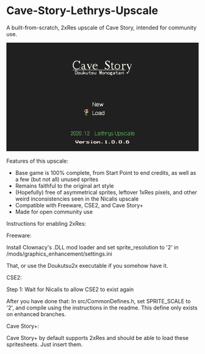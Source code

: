 # Cave-Story-Lethrys-Upscale
A built-from-scratch, 2xRes upscale of Cave Story, intended for community use.

![Screenshot](screenshot.png)

Features of this upscale:

- Base game is 100% complete, from Start Point to end credits, as well as a few (but not all) unused sprites
- Remains faithful to the original art style
- (Hopefully) free of asymmetrical sprites, leftover 1xRes pixels, and other weird inconsistencies seen in the Nicalis upscale
- Compatible with Freeware, CSE2, and Cave Story+
- Made for open community use

Instructions for enabling 2xRes:

Freeware:

Install Clownacy's .DLL mod loader and set sprite_resolution to '2' in /mods/graphics_enhancement/settings.ini

That, or use the Doukutsu2x executable if you somehow have it.

CSE2:

Step 1: Wait for Nicalis to allow CSE2 to exist again

After you have done that: In src/CommonDefines.h, set SPRITE_SCALE to '2', and compile using the instructions in the readme. This define only exists on enhanced branches.

Cave Story+:

Cave Story+ by default supports 2xRes and should be able to load these spritesheets. Just insert them.
